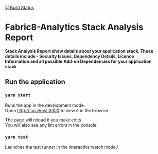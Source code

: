 [![Build Status](https://ci.centos.org/job/devtools-fabric8-analytics-stack-report-ui-f8a-build-master/badge/icon)](https://ci.centos.org/job/devtools-fabric8-analytics-stack-report-ui-f8a-build-master/)

# Fabric8-Analytics Stack Analysis Report

**Stack Analysis Report show details about your application stack. These details include - Security Issues, Dependency Details, Licence Information and all possible Add-on Dependencies for your application stack**

## Run the application

### `yarn start`

Runs the app in the development mode.\
Open [http://localhost:3000](http://localhost:3000) to view it in the browser.

The page will reload if you make edits.\
You will also see any lint errors in the console.

### `yarn test`

Launches the test runner in the interactive watch mode.\
